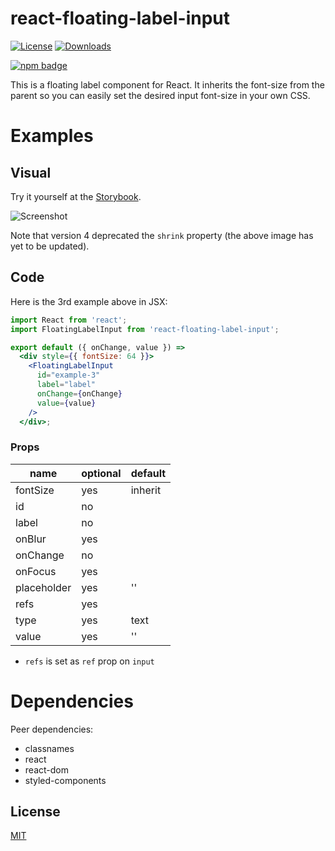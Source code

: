 # react-floating-label-input


[![License][license-image]][license-url]
[![Downloads][downloads-image]][downloads-url]

[![npm badge][npm-badge-png]][package-url]

This is a floating label component for React. It inherits the font-size from the parent so you can easily set the desired input font-size in your own CSS.

# Examples

## Visual

Try it yourself at the [Storybook](http://blog.cymen.org/react-floating-label-input).

![Screenshot](/images/react-floating-label-input.gif)

Note that version 4 deprecated the `shrink` property (the above image has yet to be updated).

## Code

Here is the 3rd example above in JSX:

```jsx
import React from 'react';
import FloatingLabelInput from 'react-floating-label-input';

export default ({ onChange, value }) =>
  <div style={{ fontSize: 64 }}>
    <FloatingLabelInput
      id="example-3"
      label="label"
      onChange={onChange}
      value={value}
    />
  </div>;
```

### Props

| name         | optional | default    |
|--------------|----------|------------|
| fontSize     | yes      | inherit    |
| id           | no       |            |
| label        | no       |            |
| onBlur       | yes      |            |
| onChange     | no       |            |
| onFocus      | yes      |            |
| placeholder  | yes      | ''         |
| refs         | yes      |            |
| type         | yes      | text       |
| value        | yes      | ''         |

* `refs` is set as `ref` prop on `input`

# Dependencies

Peer dependencies:

* classnames
* react
* react-dom
* styled-components

## License

[MIT](LICENSE)

[package-url]: https://npmjs.org/package/react-floating-label-input
[npm-version-svg]: http://versionbadg.es/cymen/react-floating-label-input.svg
[npm-badge-png]: https://nodei.co/npm/react-floating-label-input.png?downloads=true&stars=true
[license-image]: http://img.shields.io/npm/l/react-floating-label-input.svg
[license-url]: LICENSE
[downloads-image]: http://img.shields.io/npm/dm/react-floating-label-input.svg
[downloads-url]: http://npm-stat.com/charts.html?package=react-floating-label-input
